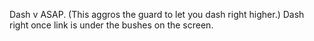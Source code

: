 Dash v ASAP. (This aggros the guard to let you dash right higher.)
Dash right once link is under the bushes on the screen.
